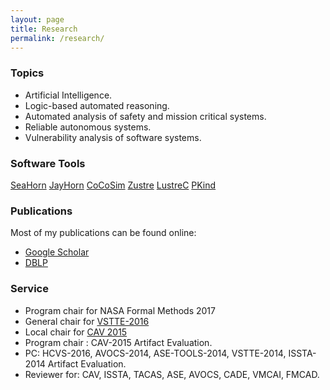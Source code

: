 ```yaml
---
layout: page
title: Research
permalink: /research/
---
```



### Topics ###
* Artificial Intelligence.
* Logic-based automated reasoning.
* Automated analysis of safety and mission critical systems.
* Reliable autonomous systems.
* Vulnerability analysis of software systems.

### Software Tools ###
[SeaHorn][seahorn]
[JayHorn][jayhorn]
[CoCoSim][cocosim]
[Zustre][zustre]
[LustreC][lustrec]
[PKind][pkind]



### Publications ###
Most of my publications can be found online:

* [Google Scholar][gs]
* [DBLP][dblp]

### Service ###
* Program chair for NASA Formal Methods 2017
* General chair for [VSTTE-2016][vstte]
* Local chair for [CAV 2015][cav15]
* Program chair : CAV-2015 Artifact Evaluation.
* PC: HCVS-2016, AVOCS-2014, ASE-TOOLS-2014, VSTTE-2014, ISSTA-2014 Artifact Evaluation.
* Reviewer for: CAV, ISSTA, TACAS, ASE, AVOCS, CADE, VMCAI, FMCAD.

[gs]: http://scholar.google.com/citations?user=GbqiyDYAAAAJ&hl=en
[dblp]: http://www.informatik.uni-trier.de/~ley/pers/hd/k/Kahsai:Temesghen.html
[linkedin]: www.linkedin.com/in/temesghen/
[bitbucket]: https://bitbucket.org/lememta
[rse]: www.ti.arc.nasa.gov/tech/rse/
[mine]: www.ti.arc.nasa.gov/profile/tkahsaia/
[cmu]: www.cmu.edu/silicon-valley/
[cav15]: http://cav2015.org/
[vstte]: http://www.cs.toronto.edu/~chechik/vstte16/
[zustre]: https://github.com/coco-team/zustre
[cocosim]:https://github.com/coco-team/cocoSim
[seahorn]:http://seahorn.github.io/
[jayhorn]:https://github.com/jayhorn/jayhorn
[lustrec]:https://github.com/coco-team/lustrec
[pkind]: https://github.com/coco-team/pkind
